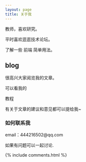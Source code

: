 ```yaml
---
layout: page
title: 关于我 
---
```


教师，喜欢研究。
<p>
平时喜欢逛逛技术论坛。
<p>
了解一些 前端 简单用法。

<p>

<h2> blog </h2>  

<p>

很高兴大家阅览我的文章。

<p>

可以看我的 

教程

<p>

有关于文章的建议和意见都可以提给我~ 



<p> 

<p> 


<h3> 如何联系我 </h3>  

<p> 
email：444216502@qq.com      
<p> 

<p> 
如果有问题可以一起讨论.
<p> 


{% include comments.html %}

